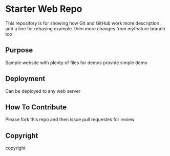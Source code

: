 # Starter Web Repo

This repository is for showing how Git and GitHub work
more description . add a line for rebasing example. then more changes from myfeature branch too

## Purpose

Sample website with plenty of files for demos
provide simple demo

## Deployment 
Can be deployed to any web server 

## How To Contribute
Please fork this repo and then issue pull requestes for review
## Copyright 
copyright
